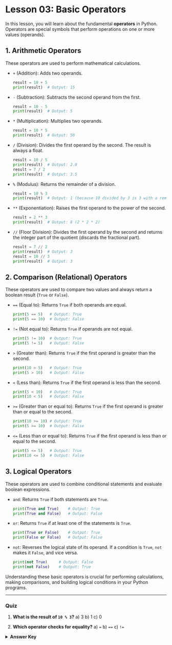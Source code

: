 # Lesson 03: Basic Operators

In this lesson, you will learn about the fundamental **operators** in Python. Operators are special symbols that perform operations on one or more values (operands).

## 1. Arithmetic Operators

These operators are used to perform mathematical calculations.

*   `+` (Addition): Adds two operands.
    ```python
    result = 10 + 5
    print(result)  # Output: 15
    ```

*   `-` (Subtraction): Subtracts the second operand from the first.
    ```python
    result = 10 - 5
    print(result)  # Output: 5
    ```

*   `*` (Multiplication): Multiplies two operands.
    ```python
    result = 10 * 5
    print(result)  # Output: 50
    ```

*   `/` (Division): Divides the first operand by the second. The result is always a float.
    ```python
    result = 10 / 5
    print(result)  # Output: 2.0
    result = 7 / 2
    print(result)  # Output: 3.5
    ```

*   `%` (Modulus): Returns the remainder of a division.
    ```python
    result = 10 % 3
    print(result)  # Output: 1 (because 10 divided by 3 is 3 with a remainder of 1)
    ```

*   `**` (Exponentiation): Raises the first operand to the power of the second.
    ```python
    result = 2 ** 3
    print(result)  # Output: 8 (2 * 2 * 2)
    ```

*   `//` (Floor Division): Divides the first operand by the second and returns the integer part of the quotient (discards the fractional part).
    ```python
    result = 7 // 2
    print(result)  # Output: 3
    result = 10 // 3
    print(result)  # Output: 3
    ```

## 2. Comparison (Relational) Operators

These operators are used to compare two values and always return a boolean result (`True` or `False`).

*   `==` (Equal to): Returns `True` if both operands are equal.
    ```python
    print(5 == 5)   # Output: True
    print(5 == 10)  # Output: False
    ```

*   `!=` (Not equal to): Returns `True` if operands are not equal.
    ```python
    print(5 != 10)  # Output: True
    print(5 != 5)   # Output: False
    ```

*   `>` (Greater than): Returns `True` if the first operand is greater than the second.
    ```python
    print(10 > 5)   # Output: True
    print(5 > 10)   # Output: False
    ```

*   `<` (Less than): Returns `True` if the first operand is less than the second.
    ```python
    print(5 < 10)   # Output: True
    print(10 < 5)   # Output: False
    ```

*   `>=` (Greater than or equal to): Returns `True` if the first operand is greater than or equal to the second.
    ```python
    print(10 >= 10) # Output: True
    print(5 >= 10)  # Output: False
    ```

*   `<=` (Less than or equal to): Returns `True` if the first operand is less than or equal to the second.
    ```python
    print(5 <= 5)   # Output: True
    print(10 <= 5)  # Output: False
    ```

## 3. Logical Operators

These operators are used to combine conditional statements and evaluate boolean expressions.

*   `and`: Returns `True` if both statements are `True`.
    ```python
    print(True and True)    # Output: True
    print(True and False)   # Output: False
    ```

*   `or`: Returns `True` if at least one of the statements is `True`.
    ```python
    print(True or False)    # Output: True
    print(False or False)   # Output: False
    ```

*   `not`: Reverses the logical state of its operand. If a condition is `True`, `not` makes it `False`, and vice versa.
    ```python
    print(not True)     # Output: False
    print(not False)    # Output: True
    ```

Understanding these basic operators is crucial for performing calculations, making comparisons, and building logical conditions in your Python programs.

--- 

### Quiz

1.  **What is the result of `10 % 3`?**
    a) 3
    b) 1
    c) 0

2.  **Which operator checks for equality?**
    a) `=`
    b) `==`
    c) `!=`

<details>
  <summary><b>Answer Key</b></summary>
  1. b
  2. b
</details>